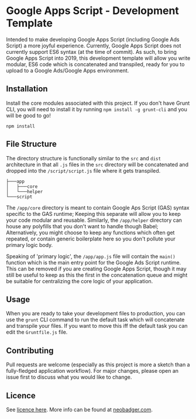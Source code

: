 # Google Apps Script - Development Template
Intended to make developing Google Apps Script (including Google Ads Script) a more joyful experience. Currently, Google Apps Script does not currently support ES6 syntax (at the time of commit). As such, to bring Google Apps Script into 2019, this development template will allow you write modular, ES6 code which is concatenated and transpiled, ready for you to upload to a Google Ads/Google Apps environment. 


## Installation 
Install the core modules associated with this project. If you don't have Grunt CLI, you will need to install it by running `npm install -g grunt-cli` and you will be good to go! 

```
npm install
```



## File Structure
The directory structure is functionally similar to the `src` and `dist` architecture in that all `.js` files in the `src` directory will be concatenated and dropped into the `/script/script.js` file where it gets transpiled. 

```
├───app
│   ├───core
│   └───helper
└───script
```
The `/app/core` directory is meant to contain Google Aps Script (GAS) syntax specific to the GAS runtime; Keeping this separate will allow you to keep your code modular and reusable. Similarly, the `/app/helper` directory can house any polyfills that you don't want to handle though Babel; Alternatively, you might choose to keep any functions which often get repeated, or contain generic boilerplate here so you don't pollute your primary logic body. 

Speaking of 'primary logic', the `/app/app.js` file will contain the `main()` function which is the main entry point for the Google Ads Script runtime. This can be removed if you are creating Google Apps Script, though it may still be useful to keep as this the first in the concatenation queue and might be suitable for centralizing the core logic of your application. 

## Usage
When you are ready to take your development files to production, you can use the `grunt` CLI command to run the default task which will concatenate and transpile your files. If you want to move this iff the default task you can edit the `Gruntfile.js` file.

## Contributing
Pull requests are welcome (especially as this project is more a sketch than a fully-fledged application workflow). For major changes, please open an issue first to discuss what you would like to change. 


## Licence
See [licence here](LICENSE.TXT). More info can be found at [neobadger.com](https://neobadger.com).